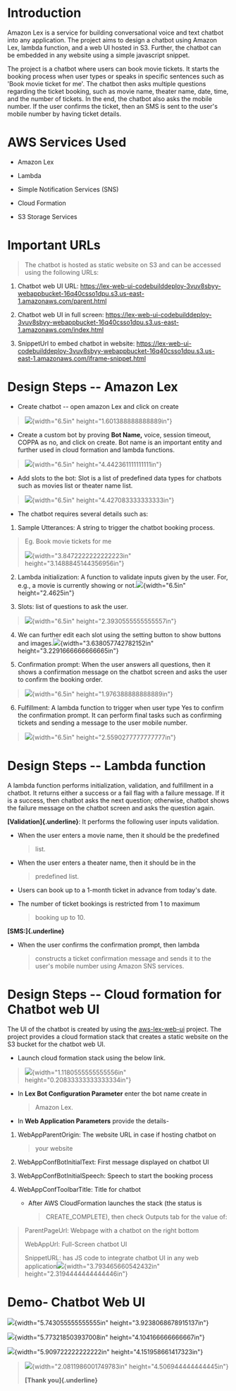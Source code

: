 Introduction
============


Amazon Lex is a service for building conversational voice and text
chatbot into any application. The project aims to design a chatbot using
Amazon Lex, lambda function, and a web UI hosted in S3. Further, the
chatbot can be embedded in any website using a simple javascript
snippet.

The project is a chatbot where users can book movie tickets. It starts
the booking process when user types or speaks in specific sentences such
as 'Book movie ticket for me'. The chatbot then asks multiple questions
regarding the ticket booking, such as movie name, theater name, date,
time, and the number of tickets. In the end, the chatbot also asks the
mobile number. If the user confirms the ticket, then an SMS is sent to
the user's mobile number by having ticket details.

AWS Services Used
=================

-   Amazon Lex

-   Lambda

-   Simple Notification Services (SNS)

-   Cloud Formation

-   S3 Storage Services

Important URLs
==============

> The chatbot is hosted as static website on S3 and can be accessed
> using the following URLs:

1.  Chatbot web UI URL:
    <https://lex-web-ui-codebuilddeploy-3vuv8sbyy-webappbucket-16q40csso1dpu.s3.us-east-1.amazonaws.com/parent.html>

2.  Chatbot web UI in full screen:
    <https://lex-web-ui-codebuilddeploy-3vuv8sbyy-webappbucket-16q40csso1dpu.s3.us-east-1.amazonaws.com/index.html>

3.  SnippetUrl to embed chatbot in website:
    <https://lex-web-ui-codebuilddeploy-3vuv8sbyy-webappbucket-16q40csso1dpu.s3.us-east-1.amazonaws.com/iframe-snippet.html>

Design Steps -- Amazon Lex
==========================

-   Create chatbot -- open amazon Lex and click on create

> ![](media/image1.png){width="6.5in" height="1.601388888888889in"}

-   Create a custom bot by proving **Bot Name,** voice, session timeout,
    COPPA as no, and click on create. Bot name is an important entity
    and further used in cloud formation and lambda functions.

> ![](media/image2.png){width="6.5in" height="4.442361111111111in"}

-   Add slots to the bot: Slot is a list of predefined data types for
    chatbots such as movies list or theater name list.

> ![](media/image3.png){width="6.5in" height="4.427083333333333in"}

-   The chatbot requires several details such as:

1.  Sample Utterances: A string to trigger the chatbot booking process.

> Eg. Book movie tickets for me
>
> ![](media/image4.png){width="3.8472222222222223in"
> height="3.1488845144356956in"}

2.  Lambda initialization: A function to validate inputs given by the
    user. For, e.g., a movie is currently showing or
    not.![](media/image5.png){width="6.5in" height="2.4625in"}

3.  Slots: list of questions to ask the user.

> ![](media/image6.png){width="6.5in" height="2.3930555555555557in"}

4.  We can further edit each slot using the setting button to show
    buttons and images.![](media/image7.png){width="3.638057742782152in"
    height="3.2291666666666665in"}

5.  Confirmation prompt: When the user answers all questions, then it
    shows a confirmation message on the chatbot screen and asks the user
    to confirm the booking order.

> ![](media/image8.png){width="6.5in" height="1.976388888888889in"}

6.  Fulfillment: A lambda function to trigger when user type Yes to
    confirm the confirmation prompt. It can perform final tasks such as
    confirming tickets and sending a message to the user mobile number.

> ![](media/image9.png){width="6.5in" height="2.5590277777777777in"}

Design Steps -- Lambda function
===============================

A lambda function performs initialization, validation, and fulfillment
in a chatbot. It returns either a success or a fail flag with a failure
message. If it is a success, then chatbot asks the next question;
otherwise, chatbot shows the failure message on the chatbot screen and
asks the question again.

**[Validation]{.underline}**: It performs the following user inputs
validation.

-   When the user enters a movie name, then it should be the predefined
    > list.

-   When the user enters a theater name, then it should be in the
    > predefined list.

-   Users can book up to a 1-month ticket in advance from today's date.

-   The number of ticket bookings is restricted from 1 to maximum
    > booking up to 10.

**[SMS:]{.underline}**

-   When the user confirms the confirmation prompt, then lambda
    > constructs a ticket confirmation message and sends it to the
    > user's mobile number using Amazon SNS services.

Design Steps -- Cloud formation for Chatbot web UI
==================================================

The UI of the chatbot is created by using the
[aws-lex-web-ui](https://github.com/aws-samples/aws-lex-web-ui) project.
The project provides a cloud formation stack that creates a static
website on the S3 bucket for the chatbot web UI.

-   Launch cloud formation stack using the below link.

> ![](media/image11.png){width="1.1180555555555556in"
> height="0.20833333333333334in"}

-   In **Lex Bot Configuration Parameter** enter the bot name create in
    > Amazon Lex.

-   In **Web Application Parameters** provide the details-

1.  WebAppParentOrigin: The website URL in case if hosting chatbot on
    > your website

2.  WebAppConfBotInitialText: First message displayed on chatbot UI

3.  WebAppConfBotInitialSpeech: Speech to start the booking process

4.  WebAppConfToolbarTitle: Title for chatbot

    -   After AWS CloudFormation launches the stack (the status is
        > CREATE\_COMPLETE), then check Outputs tab for the value of:

> ParentPageUrl: Webpage with a chatbot on the right bottom
>
> WebAppUrl: Full-Screen chatbot UI
>
> SnippetURL: has JS code to integrate chatbot UI in any web
> application![](media/image12.png){width="3.793465660542432in"
> height="2.3194444444444446in"}

Demo- Chatbot Web UI
====================

![](media/image13.png){width="5.743055555555555in"
height="3.9238068678915137in"}

![](media/image14.png){width="5.773218503937008in"
height="4.104166666666667in"}

![](media/image15.png){width="5.909722222222222in"
height="4.151958661417323in"}

> ![](media/image16.jpeg){width="2.0811986001749783in"
> height="4.506944444444445in"}
>
> **[Thank you]{.underline}**
